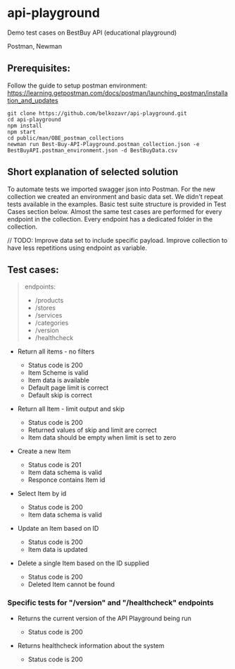 # api-playground
Demo test cases on BestBuy API (educational playground)

Postman, Newman

## Prerequisites:

Follow the guide to setup postman environment:
 https://learning.getpostman.com/docs/postman/launching_postman/installation_and_updates

```
git clone https://github.com/belkozavr/api-playground.git
cd api-playground
npm install
npm start
cd public/man/OBE_postman_collections
newman run Best-Buy-API-Playground.postman_collection.json -e BestBuyAPI.postman_environment.json -d BestBuyData.csv
```
## Short explanation of selected solution

To automate tests we imported swagger json into Postman. For the new collection we created an environment and basic data set. 
We didn't repeat tests available in the examples. 
Basic test suite structure is provided in Test Cases section below. Almost the same test cases are performed for every endpoint in the collection. Every endpoint has a dedicated folder in the collection. 

// TODO: Improve data set to include specific payload. Improve collection to have less repetitions using endpoint as variable. 


## Test cases:

> endpoints:
> * /products
> * /stores
> * /services
> * /categories
> * /version
> * /healthcheck

* Return all items - no filters

    * Status code is 200
    * Item Scheme is valid
    * Item data is available
    * Default page limit is correct
    * Default skip is correct

* Return all Item - limit output and skip

    * Status code is 200
    * Returned values of skip and limit are correct
    * Item data should be empty when limit is set to zero

* Create a new Item

    * Status code is 201
    * Item data schema is valid
    * Responce contains Item id

* Select Item by id

    * Status code is 200
    * Item data schema is valid

* Update an Item based on ID

    * Status code is 200
    * Item data is updated

* Delete a single Item based on the ID supplied

    * Status code is 200
    * Deleted Item cannot be found

### Specific tests for "/version" and "/healthcheck" endpoints
* Returns the current version of the API Playground being run

    * Status code is 200

* Returns healthcheck information about the system
    * Status code is 200




